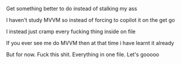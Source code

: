 Get something better to do instead of stalking my ass

I haven't study MVVM so instead of forcing to copilot it on the get go

I instead just cramp every fucking thing inside on file

If you ever see me do MVVM then at that time i have learnt it already

But for now. Fuck this shit. Everything in one file. Let's gooooo
